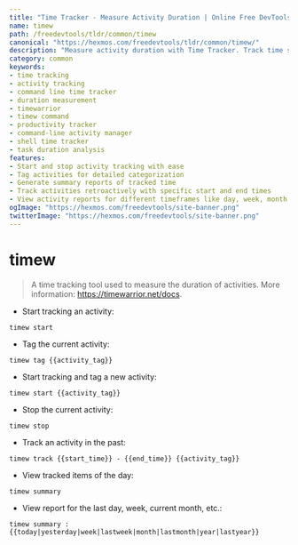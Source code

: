 ```yaml
---
title: "Time Tracker - Measure Activity Duration | Online Free DevTools by Hexmos"
name: timew
path: /freedevtools/tldr/common/timew
canonical: "https://hexmos.com/freedevtools/tldr/common/timew/"
description: "Measure activity duration with Time Tracker. Track time spent on tasks, generate reports, and analyze productivity. Free online tool, no registration required."
category: common
keywords:
- time tracking
- activity tracking
- command line time tracker
- duration measurement
- timewarrior
- timew command
- productivity tracker
- command-line activity manager
- shell time tracker
- task duration analysis
features:
- Start and stop activity tracking with ease
- Tag activities for detailed categorization
- Generate summary reports of tracked time
- Track activities retroactively with specific start and end times
- View activity reports for different timeframes like day, week, month
ogImage: "https://hexmos.com/freedevtools/site-banner.png"
twitterImage: "https://hexmos.com/freedevtools/site-banner.png"
---
```


# timew

> A time tracking tool used to measure the duration of activities.
> More information: <https://timewarrior.net/docs>.

- Start tracking an activity:

`timew start`

- Tag the current activity:

`timew tag {{activity_tag}}`

- Start tracking and tag a new activity:

`timew start {{activity_tag}}`

- Stop the current activity:

`timew stop`

- Track an activity in the past:

`timew track {{start_time}} - {{end_time}} {{activity_tag}}`

- View tracked items of the day:

`timew summary`

- View report for the last day, week, current month, etc.:

`timew summary :{{today|yesterday|week|lastweek|month|lastmonth|year|lastyear}}`
